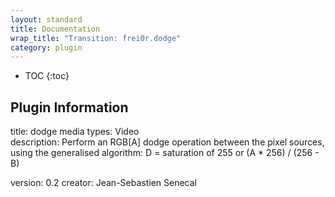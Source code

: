 ```yaml
---
layout: standard
title: Documentation
wrap_title: "Transition: frei0r.dodge"
category: plugin
---
```

* TOC
{:toc}

## Plugin Information

title: dodge
media types:
Video  
description: Perform an RGB[A] dodge operation between the pixel sources, using the generalised algorithm:
D = saturation of 255 or (A * 256) / (256 - B)

version: 0.2
creator: Jean-Sebastien Senecal
